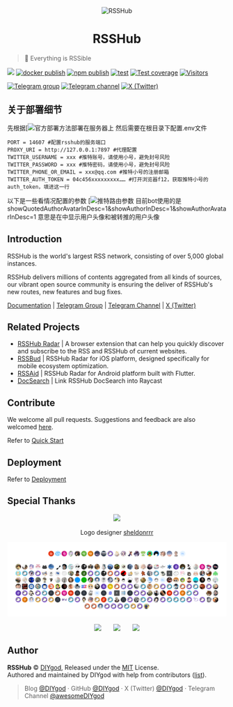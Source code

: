 <p align="center">
<img src="https://docs.rsshub.app/img/logo.png" alt="RSSHub" width="100">
</p>
<h1 align="center">RSSHub</h1>

> 🧡 Everything is RSSible

[![](https://img.shields.io/badge/dynamic/json?url=https://rsshub-analytics.diygod.workers.dev/&query=requests&color=F38020&label=requests&logo=cloudflare&style=flat-square&suffix=/month)](https://rsshub.app)
[![docker publish](https://img.shields.io/docker/pulls/diygod/rsshub?label=docker%20pulls&logo=docker&style=flat-square)](https://hub.docker.com/r/diygod/rsshub)
[![npm publish](https://img.shields.io/npm/dt/rsshub?label=npm%20downloads&logo=npm&style=flat-square)](https://www.npmjs.com/package/rsshub)
[![test](https://img.shields.io/github/actions/workflow/status/DIYgod/RSSHub/test.yml?branch=master&label=test&logo=github&style=flat-square)](https://github.com/DIYgod/RSSHub/actions/workflows/test.yml?query=event%3Apush+branch%3Amaster)
[![Test coverage](https://img.shields.io/codecov/c/github/DIYgod/RSSHub.svg?style=flat-square&logo=codecov)](https://app.codecov.io/gh/DIYgod/RSSHub/branch/master)
[![Visitors](https://hitscounter.dev/api/hit?url=https%3A%2F%2Fgithub.com%2FDIYgod%2FRSSHub&label=RSS+lovers&icon=rss-fill&color=%23ff752e)](https://github.com/DIYgod/RSSHub)

[![Telegram group](https://img.shields.io/badge/dynamic/json?url=https%3A%2F%2Fapi.swo.moe%2Fstats%2Ftelegram%2Frsshub&query=count&color=2CA5E0&label=Telegram%20Group&logo=telegram&cacheSeconds=3600&style=flat-square)](https://t.me/rsshub) [![Telegram channel](https://img.shields.io/badge/dynamic/json?url=https%3A%2F%2Fapi.swo.moe%2Fstats%2Ftelegram%2FawesomeRSSHub&query=count&color=2CA5E0&label=Telegram%20Channel&logo=telegram&cacheSeconds=3600&style=flat-square)](https://t.me/awesomeRSSHub) [![X (Twitter)](https://img.shields.io/badge/any_text-Follow-blue?color=2CA5E0&label=Twitter&logo=X&cacheSeconds=3600&style=flat-square)](https://x.com/intent/follow?screen_name=_RSSHub)

## 关于部署细节
先根据[![官方部署方法](https://docs.rsshub.app/zh/deploy/)部署在服务器上
然后需要在根目录下配置.env文件
```
PORT = 14607 #配置rsshub的服务端口
PROXY_URI = http://127.0.0.1:7897 #代理配置
TWITTER_USERNAME = xxx #推特账号，请使用小号，避免封号风险
TWITTER_PASSWORD = xxx #推特密码，请使用小号，避免封号风险
TWITTER_PHONE_OR_EMAIL = xxx@qq.com #推特小号的注册邮箱
TWITTER_AUTH_TOKEN = 04c456xxxxxxxxx…… #打开浏览器f12，获取推特小号的auth_token，填进这一行

```

以下是一些看情况配置的参数
[![推特路由参数](https://docs.rsshub.app/zh/routes/social-media#x-twitter)
目前bot使用的是
showQuotedAuthorAvatarInDesc=1&showAuthorInDesc=1&showAuthorAvatarInDesc=1
意思是在<description>中显示用户头像和被转推的用户头像


## Introduction

RSSHub is the world's largest RSS network, consisting of over 5,000 global instances.

RSSHub delivers millions of contents aggregated from all kinds of sources, our vibrant open source community is ensuring the deliver of RSSHub's new routes, new features and bug fixes.

[Documentation](https://docs.rsshub.app) | [Telegram Group](https://t.me/rsshub) | [Telegram Channel](https://t.me/awesomeRSSHub) | [X (Twitter)](https://x.com/intent/follow?screen_name=_RSSHub)

## Related Projects

-   [RSSHub Radar](https://github.com/DIYgod/RSSHub-Radar) | A browser extension that can help you quickly discover and subscribe to the RSS and RSSHub of current websites.
-   [RSSBud](https://github.com/Cay-Zhang/RSSBud) | RSSHub Radar for iOS platform, designed specifically for mobile ecosystem optimization.
-   [RSSAid](https://github.com/LeetaoGoooo/RSSAid) | RSSHub Radar for Android platform built with Flutter.
-   [DocSearch](https://github.com/Fatpandac/DocSearch) | Link RSSHub DocSearch into Raycast

## Contribute

We welcome all pull requests. Suggestions and feedback are also welcomed [here](https://github.com/DIYgod/RSSHub/issues).

Refer to [Quick Start](https://docs.rsshub.app/joinus/)

## Deployment

Refer to [Deployment](https://docs.rsshub.app/deploy/)

## Special Thanks

<div align="center">

[![](https://opencollective.com/RSSHub/contributors.svg?width=890)](https://github.com/DIYgod/RSSHub/graphs/contributors)

Logo designer [sheldonrrr](https://dribbble.com/sheldonrrr)

[![](https://raw.githubusercontent.com/DIYgod/sponsors/main/sponsors.simple.svg)](https://github.com/DIYgod/sponsors)

<a href="https://www.cloudflare.com" target="_blank"><img height="50px" src="https://i.imgur.com/7Ph27Fq.png"></a>&nbsp;&nbsp;&nbsp;&nbsp;&nbsp;&nbsp;&nbsp;<a href="https://www.netlify.com" target="_blank"><img height="40px" src="https://i.imgur.com/cU01915.png"></a>&nbsp;&nbsp;&nbsp;&nbsp;&nbsp;&nbsp;&nbsp;<a href="https://1password.com" target="_blank"><img height="40px" src="https://i.imgur.com/a2XjflO.png"></a>
</div>

## Author

**RSSHub** © [DIYgod](https://github.com/DIYgod), Released under the [MIT](./LICENSE) License.<br>
Authored and maintained by DIYgod with help from contributors ([list](https://github.com/DIYgod/RSSHub/contributors)).

> Blog [@DIYgod](https://diygod.cc) · GitHub [@DIYgod](https://github.com/DIYgod) · X (Twitter) [@DIYgod](https://x.com/DIYgod) · Telegram Channel [@awesomeDIYgod](https://t.me/awesomeDIYgod)
